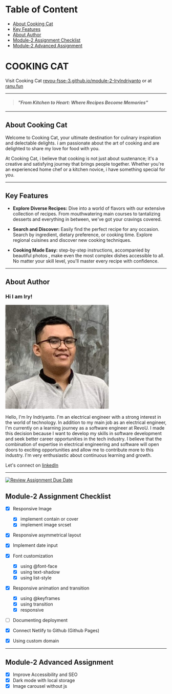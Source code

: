 <!-- omit in toc -->
# Table of Content

- [About Cooking Cat](#about-cooking-cat)
- [Key Features](#key-features)
- [About Author](#about-author)
- [Module-2 Assignment Checklist](#module-2-assignment-checklist)
- [Module-2 Advanced Assignment](#module-2-advanced-assignment)


<!-- omit in toc -->
# COOKING CAT

 Visit Cooking Cat [revou-fsse-3.github.io/module-2-IryIndriyanto](https://revou-fsse-3.github.io/module-2-IryIndriyanto/) or at [ranu.fun](https://ranu.fun)

---
>#### ***"From Kitchen to Heart: Where Recipes Become Memories"***
---
## About Cooking Cat

Welcome to Cooking Cat, your ultimate destination for culinary inspiration and delectable delights. i am passionate about the art of cooking and are delighted to share my love for food with you.

At Cooking Cat, i believe that cooking is not just about sustenance; it's a creative and satisfying journey that brings people together. Whether you're an experienced home chef or a kitchen novice, i have something special for you.

---
## Key Features

- **Explore Diverse Recipes:** Dive into a world of flavors with our extensive collection of recipes. From mouthwatering main courses to tantalizing desserts and everything in between, we've got your cravings covered.

- **Search and Discover:** Easily find the perfect recipe for any occasion. Search by ingredient, dietary preference, or cooking time. Explore regional cuisines and discover new cooking techniques.

- **Cooking Made Easy:** step-by-step instructions, accompanied by beautiful photos , make even the most complex dishes accessible to all. No matter your skill level, you'll master every recipe with confidence.

---
## About Author
<!-- omit in toc -->
### Hi I am Iry!
![IryIndriyanto](assets/author.jpg)

Hello, I'm Iry Indriyanto. I'm an electrical engineer with a strong interest in the world of technology. In addition to my main job as an electrical engineer, I'm currently on a learning journey as a software engineer at RevoU. I made this decision because I want to develop my skills in software development and seek better career opportunities in the tech industry. I believe that the combination of expertise in electrical engineering and software will open doors to exciting opportunities and allow me to contribute more to this industry. I'm very enthusiastic about continuous learning and growth.

Let's connect on [linkedIn](https://www.linkedin.com/in/iry-indriyanto-357167111)

---
[![Review Assignment Due Date](https://classroom.github.com/assets/deadline-readme-button-24ddc0f5d75046c5622901739e7c5dd533143b0c8e959d652212380cedb1ea36.svg)](https://classroom.github.com/a/DUj7T_Sj)

## Module-2 Assignment Checklist

- [x] Responsive Image
  - [x] implement contain or cover
  - [x] implement image srcset

- [x] Responsive asymmetrical layout
- [x] Implement date input
- [x] Font customization

  - [x] using @font-face
  - [x] using text-shadow
  - [x] using list-style

- [x] Responsive animation and transition

  - [x] using @keyframes
  - [x] using transition
  - [x] responsive

- [ ] Documenting deployment
- [x] Connect Netlify to Github (Github Pages)
- [x] Using custom domain
---
## Module-2 Advanced Assignment

- [x] Improve Accessibility and SEO 
- [x] Dark mode with local storage
- [x] Image carousel without js